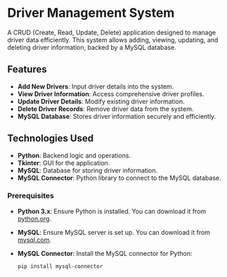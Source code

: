 # Driver Management System

A CRUD (Create, Read, Update, Delete) application designed to manage driver data efficiently. This system allows adding, viewing, updating, and deleting driver information, backed by a MySQL database.

## Features

- **Add New Drivers**: Input driver details into the system.
- **View Driver Information**: Access comprehensive driver profiles.
- **Update Driver Details**: Modify existing driver information.
- **Delete Driver Records**: Remove driver data from the system.
- **MySQL Database**: Stores driver information securely and efficiently.

## Technologies Used

- **Python**: Backend logic and operations.
- **Tkinter**: GUI for the application.
- **MySQL**: Database for storing driver information.
- **MySQL Connector**: Python library to connect to the MySQL database.

### Prerequisites

- **Python 3.x**: Ensure Python is installed. You can download it from [python.org](https://www.python.org/).
- **MySQL**: Ensure MySQL server is set up. You can download it from [mysql.com](https://www.mysql.com/).
- **MySQL Connector**: Install the MySQL connector for Python:

  ```bash
  pip install mysql-connector
